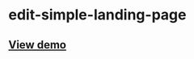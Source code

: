 # edit-simple-landing-page
## <a href="http://doudoufalta.com/works/landing-page/" target="_blank"> View demo </a>
